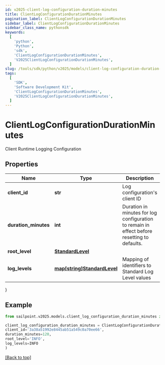 ```yaml
---
id: v2025-client-log-configuration-duration-minutes
title: ClientLogConfigurationDurationMinutes
pagination_label: ClientLogConfigurationDurationMinutes
sidebar_label: ClientLogConfigurationDurationMinutes
sidebar_class_name: pythonsdk
keywords:
  [
    'python',
    'Python',
    'sdk',
    'ClientLogConfigurationDurationMinutes',
    'V2025ClientLogConfigurationDurationMinutes',
  ]
slug: /tools/sdk/python/v2025/models/client-log-configuration-duration-minutes
tags:
  [
    'SDK',
    'Software Development Kit',
    'ClientLogConfigurationDurationMinutes',
    'V2025ClientLogConfigurationDurationMinutes',
  ]
---
```


# ClientLogConfigurationDurationMinutes

Client Runtime Logging Configuration

## Properties

| Name | Type | Description | Notes |
| --- | --- | --- | --- |
| **client_id** | **str** | Log configuration's client ID | [optional] |
| **duration_minutes** | **int** | Duration in minutes for log configuration to remain in effect before resetting to defaults. | [optional] [default to 240] |
| **root_level** | [**StandardLevel**](standard-level) |  | [required] |
| **log_levels** | [**map[string]StandardLevel**](standard-level) | Mapping of identifiers to Standard Log Level values | [optional] |

}

## Example

```python
from sailpoint.v2025.models.client_log_configuration_duration_minutes import ClientLogConfigurationDurationMinutes

client_log_configuration_duration_minutes = ClientLogConfigurationDurationMinutes(
client_id='3a38a51992e8445ab51a549c0a70ee66',
duration_minutes=120,
root_level='INFO',
log_levels=INFO
)

```

[[Back to top]](#)
